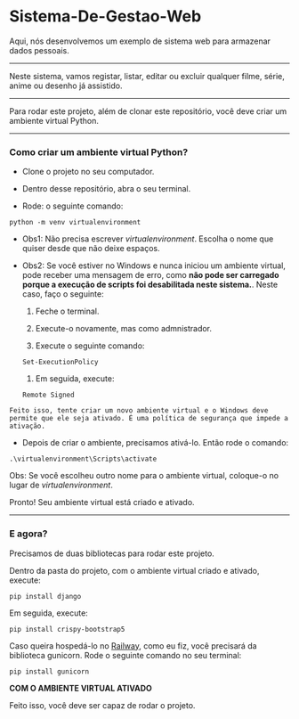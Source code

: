 # Sistema-De-Gestao-Web
Aqui, nós desenvolvemos um exemplo de sistema web para armazenar dados pessoais.

***

Neste sistema, vamos registar, listar, editar ou excluir qualquer filme, série, anime ou desenho já assistido.

***
Para rodar este projeto, além de clonar este repositório, você deve criar um ambiente virtual Python.

***

### Como criar um ambiente virtual Python?

* Clone o projeto no seu computador.

* Dentro desse repositório, abra o seu terminal.

* Rode: o seguinte comando:
```
python -m venv virtualenvironment
```
   * Obs1: Não precisa escrever _virtualenvironment_. Escolha o nome que quiser desde que não deixe espaços.

   * Obs2: Se você estiver no Windows e nunca iniciou um ambiente virtual, pode receber uma mensagem de erro, como **não pode ser carregado porque a execução de scripts foi desabilitada neste sistema.**. Neste caso, faço o seguinte:
      
      1. Feche o terminal.

      1. Execute-o novamente, mas como admnistrador.

      1. Execute o seguinte comando: 
      ```
      Set-ExecutionPolicy
      ```

      1. Em seguida, execute: 
      ```
      Remote Signed
      
      ```
    Feito isso, tente criar um novo ambiente virtual e o Windows deve permite que ele seja ativado. É uma política de segurança que impede a ativação.

* Depois de criar o ambiente, precisamos ativá-lo. Então rode o comando:

```
.\virtualenvironment\Scripts\activate
```
Obs: Se você escolheu outro nome para o ambiente virtual, coloque-o no lugar de _virtualenvironment_.

Pronto! Seu ambiente virtual está criado e ativado.

***

### E agora?

Precisamos de duas bibliotecas para rodar este projeto.

Dentro da pasta do projeto, com o ambiente virtual criado e ativado, execute:
```
pip install django
```

Em seguida, execute:

```
pip install crispy-bootstrap5
```

Caso queira hospedá-lo no [Railway](https://railway.app/), como eu fiz, você precisará da biblioteca gunicorn. Rode o seguinte comando no seu terminal:
```
pip install gunicorn
```
**COM O AMBIENTE VIRTUAL ATIVADO**

Feito isso, você deve ser capaz de rodar o projeto.